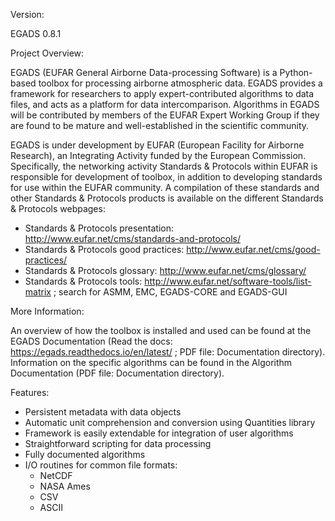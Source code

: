Version:

EGADS 0.8.1

Project Overview:

EGADS (EUFAR General Airborne Data-processing Software) is a Python-based toolbox for processing airborne atmospheric data. EGADS provides a framework for researchers to apply expert-contributed algorithms to data files, and acts as a platform for data intercomparison. Algorithms in EGADS will be contributed by members of the EUFAR Expert Working Group if they are found to be mature and well-established in the scientific community.

EGADS is under development by EUFAR (European Facility for Airborne Research), an Integrating Activity funded by the European Commission. Specifically, the networking activity Standards & Protocols within EUFAR is responsible for development of toolbox, in addition to developing standards for use within the EUFAR community. A compilation of these standards and other Standards & Protocols products is available on the different Standards & Protocols webpages: 
   - Standards & Protocols presentation: http://www.eufar.net/cms/standards-and-protocols/
   - Standards & Protocols good practices: http://www.eufar.net/cms/good-practices/
   - Standards & Protocols glossary: http://www.eufar.net/cms/glossary/
   - Standards & Protocols tools: http://www.eufar.net/software-tools/list-matrix ; search for ASMM, EMC, EGADS-CORE and EGADS-GUI

More Information:

An overview of how the toolbox is installed and used can be found at the EGADS Documentation (Read the docs: https://egads.readthedocs.io/en/latest/ ; PDF file: Documentation directory). Information on the specific algorithms can be found in the Algorithm Documentation (PDF file: Documentation directory).

Features:

   - Persistent metadata with data objects
   - Automatic unit comprehension and conversion using Quantities library
   - Framework is easily extendable for integration of user algorithms
   - Straightforward scripting for data processing
   - Fully documented algorithms
   - I/O routines for common file formats:
      - NetCDF
      - NASA Ames
      - CSV
      - ASCII
